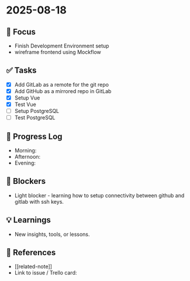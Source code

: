 # 2025-08-18

## 📌 Focus
- Finish Development Environment setup
- wireframe frontend using Mockflow

## ✅ Tasks
- [x] Add GitLab as a remote for the git repo
- [x] Add GitHub as a mirrored repo in GitLab
- [x] Setup Vue
- [x] Test Vue
- [ ] Setup PostgreSQL
- [ ] Test PostgreSQL

## 📝 Progress Log
- Morning:
- Afternoon:
- Evening:

## 🚧 Blockers
- Light blocker - learning how to setup connectivity between github and gitlab with ssh keys.

## 💡 Learnings
- New insights, tools, or lessons.

## 🔗 References
- [[related-note]]
- Link to issue / Trello card: